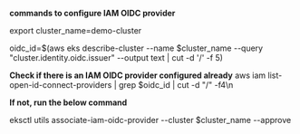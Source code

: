 **commands to configure IAM OIDC provider**

export cluster_name=demo-cluster

oidc_id=$(aws eks describe-cluster --name $cluster_name --query "cluster.identity.oidc.issuer" --output text | cut -d '/' -f 5) 

**Check if there is an IAM OIDC provider configured already**
aws iam list-open-id-connect-providers | grep $oidc_id | cut -d "/" -f4\n

**If not, run the below command**

eksctl utils associate-iam-oidc-provider --cluster $cluster_name --approve